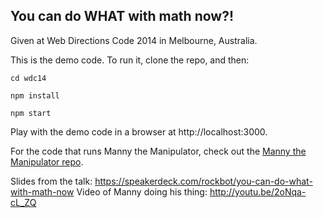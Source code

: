 ## You can do WHAT with math now?!

Given at Web Directions Code 2014 in Melbourne, Australia.

This is the demo code. To run it, clone the repo, and then:

```
cd wdc14

npm install

npm start
```

Play with the demo code in a browser at http://localhost:3000.

For the code that runs Manny the Manipulator, check out the [Manny the Manipulator repo](https://github.com/rockbot/manny).

Slides from the talk: https://speakerdeck.com/rockbot/you-can-do-what-with-math-now
Video of Manny doing his thing: http://youtu.be/2oNqa-cL_ZQ
